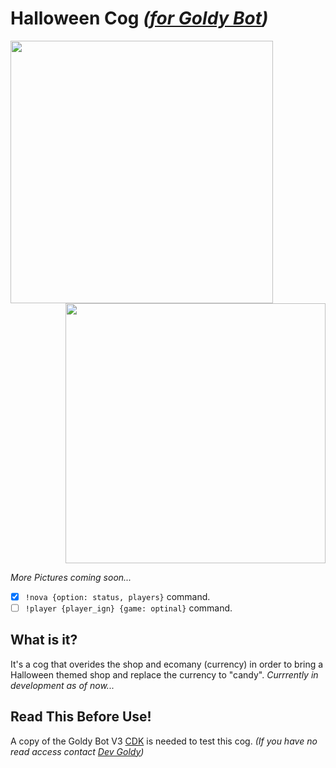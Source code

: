 # Halloween Cog *([for Goldy Bot](https://github.com/TGP-Projects/Goldy-Bot-V3))*
<img align="left" src="https://media.discordapp.net/attachments/700711241840066590/887415118353289237/unknown.png" width="420">
<p align="right">
 <img src="https://media.discordapp.net/attachments/700711241840066590/887431202020143205/unknown.png?width=556&height=676" width="416">
</p>


*More Pictures coming soon...*

- [x] ``!nova {option: status, players}`` command.
- [ ] ``!player {player_ign} {game: optinal}`` command.

## What is it?
It's a cog that overides the shop and ecomany (currency) in order to bring a Halloween themed shop and replace the currency to "candy". *Currrently in development as of now...*

## Read This Before Use!
A copy of the Goldy Bot V3 [CDK](https://github.com/TGP-Projects/Goldy-Bot-V3#readme) is needed to test this cog. *(If you have no read access contact [Dev Goldy](https://github.com/THEGOLDENPRO))*
